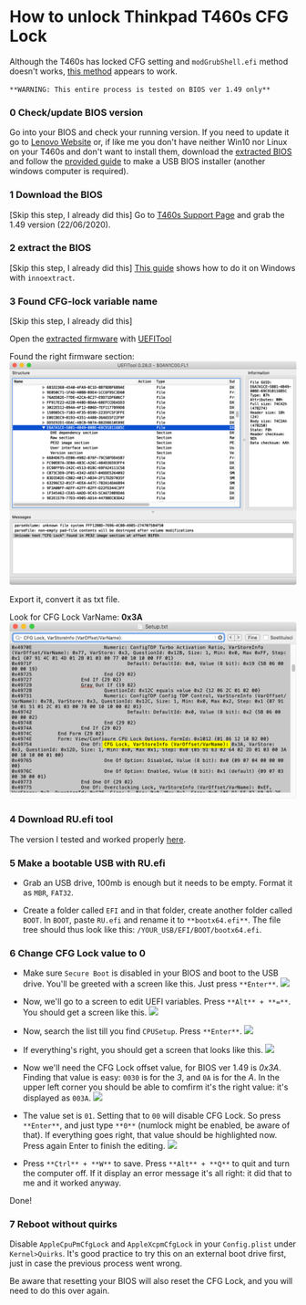 # How to unlock Thinkpad T460s CFG Lock

Although the T460s has locked CFG setting and `modGrubShell.efi` method doesn't works, [this method](https://www.reddit.com/r/hackintosh/comments/hz2rtm/cfg_lockunlocking_alternative_method/) appears to work.

`**WARNING: This entire process is tested on BIOS ver 1.49 only**`

### 0 Check/update BIOS version
Go into your BIOS and check your running version. If you need to update it go to [Lenovo Website](https://pcsupport.lenovo.com/us/en/products/laptops-and-netbooks/thinkpad-t-series-laptops/thinkpad-t460s/downloads/driver-list/component?name=BIOS%2FUEFI) or, if like me you don't have neither Win10 nor Linux on your T460s and don't want to install them, download the [extracted BIOS](/Files/T460s-BIOS-1.49/extracted-1.49) and follow the [provided guide](/Files/T460s-BIOS-1.49/extracted-1.49/InstructionUS-BIOSflashUSBmemorykey.txt) to make a USB BIOS installer (another windows computer is required).

### 1 Download the BIOS

[Skip this step, I already did this]
Go to [T460s Support Page](https://pcsupport.lenovo.com/us/en/products/laptops-and-netbooks/thinkpad-t-series-laptops/thinkpad-t460s/downloads/driver-list/component?name=BIOS%2FUEFI) and grab the 1.49 version (22/06/2020).

### 2 extract the BIOS

[Skip this step, I already did this]
[This guide](https://forums.lenovo.com/t5/Gaming-Laptops/GUIDE-How-to-extract-BIOS-from-Lenovo-BIOS-Update-Package-such-as-ATCN37WW-exe/m-p/5008973) shows how to do it on Windows with `innoextract`.

### 3 Found CFG-lock variable name

[Skip this step, I already did this]

Open the [extracted firmware](/Files/T460s-BIOS-1.49/extracted-1.49/N1CET81W/$0AN1C00.FL1) with [UEFITool](https://github.com/LongSoft/UEFITool)

Found the right firmware section:
![](/Images/BIOSSetupSection.png)

Export it, convert it as txt file.

Look for CFG Lock VarName: **0x3A**
![](/Images/CFGLockVarName.png)

### 4 Download RU.efi tool

The version I tested and worked properly [here](/Files/T460s-BIOS-1.49/tools/RU-5.25.0379/RU.efi).

### 5 Make a bootable USB with RU.efi

- Grab an USB drive, 100mb is enough but it needs to be empty. Format it as `MBR`, `FAT32`.

- Create a folder called `EFI` and in that folder, create another folder called `BOOT`. In `BOOT`, paste `RU.efi` and rename it to `**bootx64.efi**`. The file tree should thus look like this: `/YOUR_USB/EFI/BOOT/bootx64.efi`.

### 6 Change CFG Lock value to 0

- Make sure `Secure Boot` is disabled in your BIOS and boot to the USB drive. You'll be greeted with a screen like this. Just press `**Enter**`.
![](https://drive.google.com/file/d/1KDflaD-O98kQPFtrpUpA4YQVRwVnwMJB/view?usp=sharing)

- Now, we'll go to a screen to edit UEFI variables. Press `**Alt** + **=**`. You should get a screen like this.
![](https://drive.google.com/file/d/1z3a7JaLv-5Q4UJy7Y4avenQdio-gZrKq/view?usp=sharing)

- Now, search the list till you find `CPUSetup`. Press `**Enter**`.
![](https://drive.google.com/file/d/1Bn8BHP64a0bOeh0XhZHtBZQQfQM96U45/view?usp=sharing)

- If everything's right, you should get a screen that looks like this.
![](https://drive.google.com/file/d/1a4KYNqMCoqZhefB-jcHjQ8vuooRkhmRE/view?usp=sharing)

- Now we'll need the CFG Lock offset value, for BIOS ver 1.49 is *0x3A*. Finding that value is easy: `0030` is for the *3*, and `0A` is for the *A*. In the upper left corner you should be able to comfirm it's the right value: it's displayed as `003A`.
![](https://drive.google.com/file/d/1nuiAuTxPNJmbu4enrAHrnaYvnaHqnqm1/view?usp=sharing)

- The value set is `01`. Setting that to `00` will disable CFG Lock. So press `**Enter**`, and just type `**0**` (numlock might be enabled, be aware of that). If everything goes right, that value should be highlighted now. Press again Enter to finish the editing.
![](https://drive.google.com/file/d/1vmFiWxzfub0wPg71_H9E8ijDStoeaaqB/view?usp=sharing)

- Press `**Ctrl** + **W**` to save. Press `**Alt** + **Q**` to quit and turn the computer off. If it display an error message it's all right: it did that to me and it worked anyway.

Done!

### 7 Reboot without quirks

Disable `AppleCpuPmCfgLock` and `AppleXcpmCfgLock` in your `Config.plist` under `Kernel>Quirks`. It's good practice to try this on an external boot drive first, just in case the previous process went wrong.

Be aware that resetting your BIOS will also reset the CFG Lock, and you will need to do this over again.